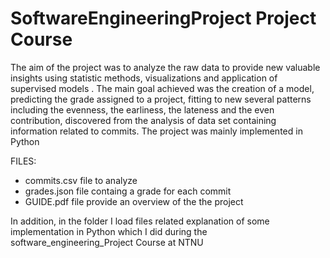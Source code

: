 # SoftwareEngineeringProject Project Course
The aim of the project was to analyze the raw data to provide new valuable insights using statistic methods, visualizations and application of supervised models . 
The main goal achieved was the creation of a model, predicting the grade assigned to a project, fitting to new several patterns including the evenness, the earliness, the lateness and the even contribution, discovered from the analysis of data set containing information related to commits.
The project was mainly implemented in Python

FILES:
- commits.csv file  to analyze
- grades.json file containg a grade for each commit
- GUIDE.pdf file provide an overview of the the project

In addition, in the folder I load files related  explanation of some implementation in Python which I did during the software_engineering_Project Course at NTNU
